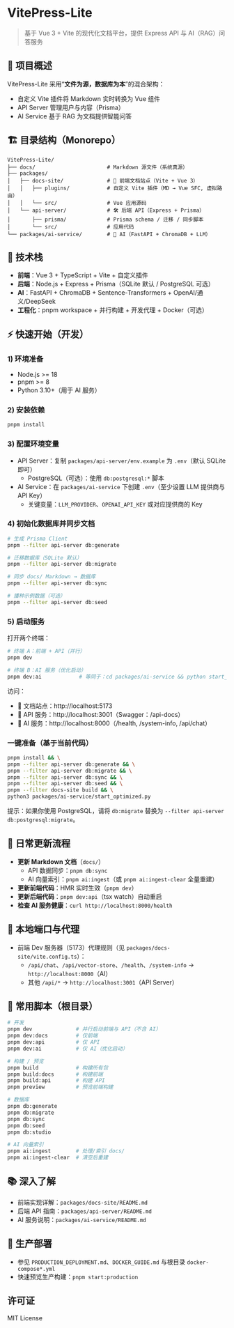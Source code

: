 # VitePress-Lite

> 基于 Vue 3 + Vite 的现代化文档平台，提供 Express API 与 AI（RAG）问答服务

## 🎯 项目概述

VitePress-Lite 采用“**文件为源，数据库为本**”的混合架构：

- 自定义 Vite 插件将 Markdown 实时转换为 Vue 组件
- API Server 管理用户与内容（Prisma）
- AI Service 基于 RAG 为文档提供智能问答

## 🏗️ 目录结构（Monorepo）

```
VitePress-Lite/
├── docs/                       # Markdown 源文件（系统真源）
├── packages/
│   ├── docs-site/              # 🎨 前端文档站点（Vite + Vue 3）
│   │   ├── plugins/            # 自定义 Vite 插件（MD → Vue SFC, 虚拟路由）
│   │   └── src/                # Vue 应用源码
│   └── api-server/             # 🛠️ 后端 API（Express + Prisma）
│       ├── prisma/             # Prisma schema / 迁移 / 同步脚本
│       └── src/                # 应用代码
└── packages/ai-service/        # 🤖 AI（FastAPI + ChromaDB + LLM）
```

## 🚀 技术栈

- **前端**：Vue 3 + TypeScript + Vite + 自定义插件
- **后端**：Node.js + Express + Prisma（SQLite 默认 / PostgreSQL 可选）
- **AI**：FastAPI + ChromaDB + Sentence-Transformers + OpenAI/通义/DeepSeek
- **工程化**：pnpm workspace + 并行构建 + 开发代理 + Docker（可选）

## ⚡ 快速开始（开发）

### 1) 环境准备

- Node.js >= 18
- pnpm >= 8
- Python 3.10+（用于 AI 服务）

### 2) 安装依赖

```bash
pnpm install
```

### 3) 配置环境变量

- API Server：复制 `packages/api-server/env.example` 为 `.env`（默认 SQLite 即可）
  - PostgreSQL（可选）：使用 `db:postgresql:*` 脚本
- AI Service：在 `packages/ai-service` 下创建 `.env`（至少设置 LLM 提供商与 API Key）
  - 关键变量：`LLM_PROVIDER`、`OPENAI_API_KEY` 或对应提供商的 Key

### 4) 初始化数据库并同步文档

```bash
# 生成 Prisma Client
pnpm --filter api-server db:generate

# 迁移数据库（SQLite 默认）
pnpm --filter api-server db:migrate

# 同步 docs/ Markdown → 数据库
pnpm --filter api-server db:sync

# 播种示例数据（可选）
pnpm --filter api-server db:seed
```

### 5) 启动服务

打开两个终端：

```bash
# 终端 A：前端 + API（并行）
pnpm dev

# 终端 B：AI 服务（优化启动）
pnpm dev:ai            # 等同于：cd packages/ai-service && python start_optimized.py
```

访问：

- 📖 文档站点：http://localhost:5173
- 🔌 API 服务：http://localhost:3001（Swagger：/api-docs）
- 🤖 AI 服务：http://localhost:8000（/health, /system-info, /api/chat）

### 一键准备（基于当前代码）

```bash
pnpm install && \
pnpm --filter api-server db:generate && \
pnpm --filter api-server db:migrate && \
pnpm --filter api-server db:sync && \
pnpm --filter api-server db:seed && \
pnpm --filter docs-site build && \
python3 packages/ai-service/start_optimized.py
```

提示：如果你使用 PostgreSQL，请将 `db:migrate` 替换为 `--filter api-server db:postgresql:migrate`。

## 🔄 日常更新流程

- **更新 Markdown 文档**（`docs/`）
  - API 数据同步：`pnpm db:sync`
  - AI 向量索引：`pnpm ai:ingest`（或 `pnpm ai:ingest-clear` 全量重建）
- **更新前端代码**：HMR 实时生效（`pnpm dev`）
- **更新后端代码**：`pnpm dev:api`（tsx watch）自动重启
- **检查 AI 服务健康**：`curl http://localhost:8000/health`

## 🔌 本地端口与代理

- 前端 Dev 服务器（5173）代理规则（见 `packages/docs-site/vite.config.ts`）：
  - `/api/chat`、`/api/vector-store`、`/health`、`/system-info` → `http://localhost:8000`（AI）
  - 其他 `/api/*` → `http://localhost:3001`（API Server）

## 📜 常用脚本（根目录）

```bash
# 开发
pnpm dev              # 并行启动前端与 API（不含 AI）
pnpm dev:docs         # 仅前端
pnpm dev:api          # 仅 API
pnpm dev:ai           # 仅 AI（优化启动）

# 构建 / 预览
pnpm build            # 构建所有包
pnpm build:docs       # 构建前端
pnpm build:api        # 构建 API
pnpm preview          # 预览前端构建

# 数据库
pnpm db:generate
pnpm db:migrate
pnpm db:sync
pnpm db:seed
pnpm db:studio

# AI 向量索引
pnpm ai:ingest        # 处理/索引 docs/
pnpm ai:ingest-clear  # 清空后重建
```

## 📚 深入了解

- 前端实现详解：`packages/docs-site/README.md`
- 后端 API 指南：`packages/api-server/README.md`
- AI 服务说明：`packages/ai-service/README.md`

## 🚢 生产部署

- 参见 `PRODUCTION_DEPLOYMENT.md`、`DOCKER_GUIDE.md` 与根目录 `docker-compose*.yml`
- 快速预览生产构建：`pnpm start:production`

## 许可证

MIT License
